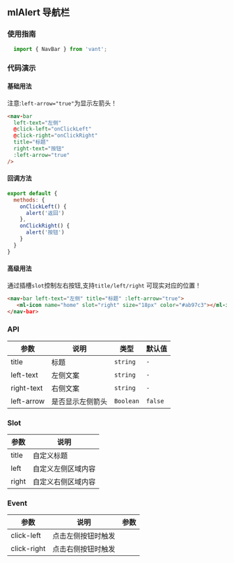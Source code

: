 ## mlAlert 导航栏

### 使用指南

```javascript
  import { NavBar } from 'vant';
```
### 代码演示

#### 基础用法

注意:`left-arrow="true"`为显示左箭头！
```html
<nav-bar 
  left-text="左侧" 
  @click-left="onClickLeft" 
  @click-right="onClickRight" 
  title="标题" 
  right-text="按钮" 
  :left-arrow="true"
/>
```
#### 回调方法

```javascript
export default {
  methods: {
    onClickLeft() {
      alert('返回')
    },
    onClickRight() {
      alert('按钮')
    }
  }
}
```

#### 高级用法

通过插槽`slot`控制左右按钮,支持`title/left/right` 可现实对应的位置！

```html
<nav-bar left-text="左侧" title="标题" :left-arrow="true">
   <ml-icon name="home" slot="right" size="18px" color="#ab97c3"></ml-icon>
</nav-bar>
```

### API

| 参数 | 说明 | 类型 | 默认值 |
|------|------|------|------|
| title | 标题 | `string` | `-` |
| left-text | 左侧文案 | `string` | `-` |
| right-text | 右侧文案 | `string` | `-` |
| left-arrow | 是否显示左侧箭头 | `Boolean` | `false` |

### Slot

| 参数 | 说明 |
|------|------|
| title | 自定义标题 |
| left | 自定义左侧区域内容 |
| right | 自定义右侧区域内容 |

### Event

| 参数 | 说明 | 参数|
|------|------|------|
| click-left | 点击左侧按钮时触发 |  |
| click-right | 点击右侧按钮时触发 |  |